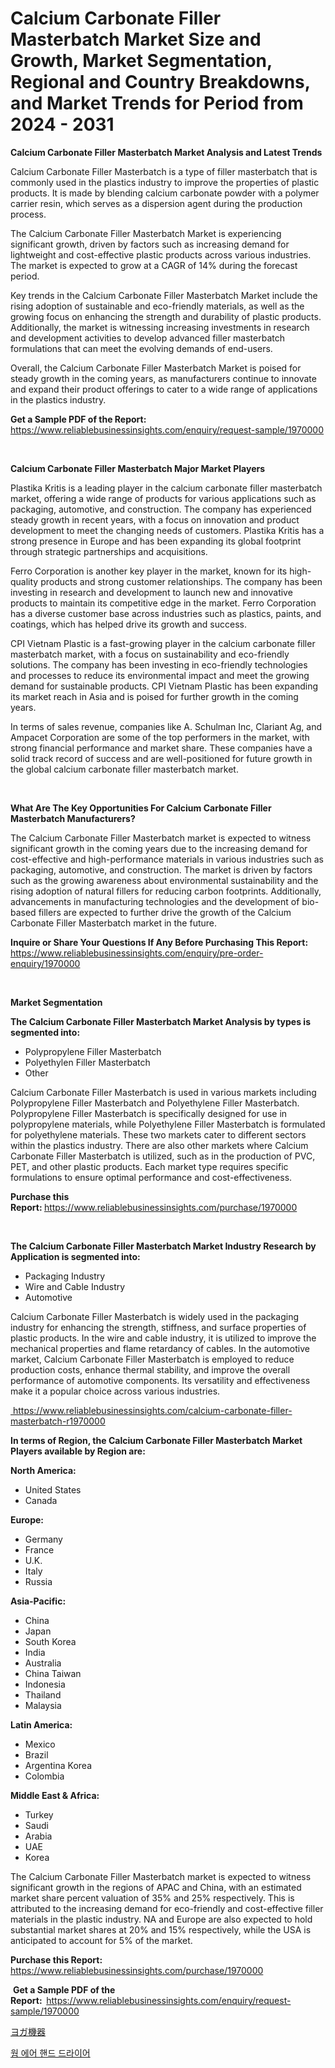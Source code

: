 <p><h1>Calcium Carbonate Filler Masterbatch Market Size and Growth, Market Segmentation, Regional and Country Breakdowns, and Market Trends for Period from 2024 -  2031</h1></p><p><strong>Calcium Carbonate Filler Masterbatch Market Analysis and Latest Trends</strong></p>
<p><p>Calcium Carbonate Filler Masterbatch is a type of filler masterbatch that is commonly used in the plastics industry to improve the properties of plastic products. It is made by blending calcium carbonate powder with a polymer carrier resin, which serves as a dispersion agent during the production process.</p><p>The Calcium Carbonate Filler Masterbatch Market is experiencing significant growth, driven by factors such as increasing demand for lightweight and cost-effective plastic products across various industries. The market is expected to grow at a CAGR of 14% during the forecast period. </p><p>Key trends in the Calcium Carbonate Filler Masterbatch Market include the rising adoption of sustainable and eco-friendly materials, as well as the growing focus on enhancing the strength and durability of plastic products. Additionally, the market is witnessing increasing investments in research and development activities to develop advanced filler masterbatch formulations that can meet the evolving demands of end-users.</p><p>Overall, the Calcium Carbonate Filler Masterbatch Market is poised for steady growth in the coming years, as manufacturers continue to innovate and expand their product offerings to cater to a wide range of applications in the plastics industry.</p></p>
<p><strong>Get a Sample PDF of the Report:&nbsp;</strong> <a href="https://www.reliablebusinessinsights.com/enquiry/request-sample/1970000">https://www.reliablebusinessinsights.com/enquiry/request-sample/1970000</a></p>
<p>&nbsp;</p>
<p><strong>Calcium Carbonate Filler Masterbatch Major Market Players</strong></p>
<p><p>Plastika Kritis is a leading player in the calcium carbonate filler masterbatch market, offering a wide range of products for various applications such as packaging, automotive, and construction. The company has experienced steady growth in recent years, with a focus on innovation and product development to meet the changing needs of customers. Plastika Kritis has a strong presence in Europe and has been expanding its global footprint through strategic partnerships and acquisitions.</p><p>Ferro Corporation is another key player in the market, known for its high-quality products and strong customer relationships. The company has been investing in research and development to launch new and innovative products to maintain its competitive edge in the market. Ferro Corporation has a diverse customer base across industries such as plastics, paints, and coatings, which has helped drive its growth and success.</p><p>CPI Vietnam Plastic is a fast-growing player in the calcium carbonate filler masterbatch market, with a focus on sustainability and eco-friendly solutions. The company has been investing in eco-friendly technologies and processes to reduce its environmental impact and meet the growing demand for sustainable products. CPI Vietnam Plastic has been expanding its market reach in Asia and is poised for further growth in the coming years.</p><p>In terms of sales revenue, companies like A. Schulman Inc, Clariant Ag, and Ampacet Corporation are some of the top performers in the market, with strong financial performance and market share. These companies have a solid track record of success and are well-positioned for future growth in the global calcium carbonate filler masterbatch market.</p></p>
<p>&nbsp;</p>
<p><strong>What Are The Key Opportunities For Calcium Carbonate Filler Masterbatch Manufacturers?</strong></p>
<p><p>The Calcium Carbonate Filler Masterbatch market is expected to witness significant growth in the coming years due to the increasing demand for cost-effective and high-performance materials in various industries such as packaging, automotive, and construction. The market is driven by factors such as the growing awareness about environmental sustainability and the rising adoption of natural fillers for reducing carbon footprints. Additionally, advancements in manufacturing technologies and the development of bio-based fillers are expected to further drive the growth of the Calcium Carbonate Filler Masterbatch market in the future.</p></p>
<p><strong>Inquire or Share Your Questions If Any Before Purchasing This Report:</strong> <a href="https://www.reliablebusinessinsights.com/enquiry/pre-order-enquiry/1970000">https://www.reliablebusinessinsights.com/enquiry/pre-order-enquiry/1970000</a></p>
<p>&nbsp;</p>
<p><strong>Market Segmentation</strong></p>
<p><strong>The Calcium Carbonate Filler Masterbatch Market Analysis by types is segmented into:</strong></p>
<p><ul><li>Polypropylene Filler Masterbatch</li><li>Polyethylen Filler Masterbatch</li><li>Other</li></ul></p>
<p><p>Calcium Carbonate Filler Masterbatch is used in various markets including Polypropylene Filler Masterbatch and Polyethylene Filler Masterbatch. Polypropylene Filler Masterbatch is specifically designed for use in polypropylene materials, while Polyethylene Filler Masterbatch is formulated for polyethylene materials. These two markets cater to different sectors within the plastics industry. There are also other markets where Calcium Carbonate Filler Masterbatch is utilized, such as in the production of PVC, PET, and other plastic products. Each market type requires specific formulations to ensure optimal performance and cost-effectiveness.</p></p>
<p><strong>Purchase this Report:&nbsp;</strong><a href="https://www.reliablebusinessinsights.com/purchase/1970000">https://www.reliablebusinessinsights.com/purchase/1970000</a></p>
<p>&nbsp;</p>
<p><strong>The Calcium Carbonate Filler Masterbatch Market Industry Research by Application is segmented into:</strong></p>
<p><ul><li>Packaging Industry</li><li>Wire and Cable Industry</li><li>Automotive</li></ul></p>
<p><p>Calcium Carbonate Filler Masterbatch is widely used in the packaging industry for enhancing the strength, stiffness, and surface properties of plastic products. In the wire and cable industry, it is utilized to improve the mechanical properties and flame retardancy of cables. In the automotive market, Calcium Carbonate Filler Masterbatch is employed to reduce production costs, enhance thermal stability, and improve the overall performance of automotive components. Its versatility and effectiveness make it a popular choice across various industries.</p></p>
<p><a href="https://www.reliablebusinessinsights.com/calcium-carbonate-filler-masterbatch-r1970000">&nbsp;https://www.reliablebusinessinsights.com/calcium-carbonate-filler-masterbatch-r1970000</a></p>
<p><strong>In terms of Region, the Calcium Carbonate Filler Masterbatch Market Players available by Region are:</strong></p>
<p>
    <p> <strong> North America: </strong>
        <ul>
            <li>United States</li>
            <li>Canada</li>
        </ul>
        </p> 
    <p> <strong> Europe: </strong>
        <ul>
            <li>Germany</li>
            <li>France</li>
            <li>U.K.</li>
            <li>Italy</li>
            <li>Russia</li>
        </ul>
        </p> 
    <p> <strong> Asia-Pacific: </strong>
        <ul>
            <li>China</li>
            <li>Japan</li>
            <li>South Korea</li>
            <li>India</li>
            <li>Australia</li>
            <li>China Taiwan</li>
            <li>Indonesia</li>
            <li>Thailand</li>
            <li>Malaysia</li>
        </ul>
        </p> 
    <p> <strong> Latin America: </strong>
        <ul>
            <li>Mexico</li>
            <li>Brazil</li>
            <li>Argentina Korea</li>
            <li>Colombia</li>
        </ul>
        </p> 
    <p> <strong> Middle East & Africa: </strong>
        <ul>
            <li>Turkey</li>
            <li>Saudi</li>
            <li>Arabia</li>
            <li>UAE</li>
            <li>Korea</li>
        </ul>
    </p>
    </p>
<p><p>The Calcium Carbonate Filler Masterbatch market is expected to witness significant growth in the regions of APAC and China, with an estimated market share percent valuation of 35% and 25% respectively. This is attributed to the increasing demand for eco-friendly and cost-effective filler materials in the plastic industry. NA and Europe are also expected to hold substantial market shares at 20% and 15% respectively, while the USA is anticipated to account for 5% of the market.</p></p>
<p><strong>Purchase this Report: </strong><a href="https://www.reliablebusinessinsights.com/purchase/1970000">https://www.reliablebusinessinsights.com/purchase/1970000</a></p>
<p>&nbsp;<strong>Get a Sample PDF of the Report:&nbsp;&nbsp;</strong><a href="https://www.reliablebusinessinsights.com/enquiry/request-sample/1970000">https://www.reliablebusinessinsights.com/enquiry/request-sample/1970000</a></p>
<p><strong></strong></p>
<p><p><a href="https://github.com/ksxzwxabcuynh011/Market-Research-Report-List-3/blob/main/80941091258.md">ヨガ機器</a></p><p><a href="https://github.com/xvz497517413/Market-Research-Report-List-3/blob/main/35610195075.md">웜 에어 핸드 드라이어</a></p></p>